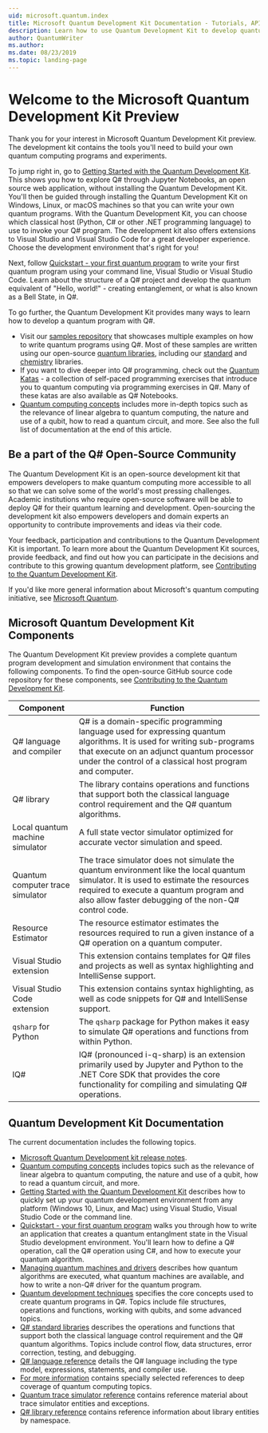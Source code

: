 ```yaml
---
uid: microsoft.quantum.index
title: Microsoft Quantum Development Kit Documentation - Tutorials, API Reference
description: Learn how to use Quantum Development Kit to develop quantum computing programs and experiments. Tutorials, API, reference, and code samples for Q#, C#, and Jupyter Notebooks.
author: QuantumWriter
ms.author:  
ms.date: 08/23/2019
ms.topic: landing-page
---
```


# Welcome to the Microsoft Quantum Development Kit Preview

Thank you for your interest in Microsoft Quantum Development Kit preview. The development kit contains the tools you'll need to build your own quantum computing programs and experiments. 

To jump right in, go to [Getting Started with the Quantum Development Kit](xref:microsoft.quantum.install).  This shows you how to explore Q# through Jupyter Notebooks, an open source web application, without installing the Quantum Development Kit.  You'll then be guided through installing the Quantum Development Kit on Windows, Linux, or macOS machines so that you can write your own quantum programs.  With the Quantum Development Kit, you can choose which classical host (Python, C# or other .NET programming language) to use to invoke your Q# program. The development kit also offers extensions to Visual Studio and Visual Studio Code for a great developer experience.  Choose the development environment that's right for you!

Next, follow [Quickstart - your first quantum program](xref:microsoft.quantum.write-program) to write your first quantum program using your command line, Visual Studio or Visual Studio Code.  Learn about the structure of a Q# project and develop the quantum equivalent of "Hello, world!" - creating entanglement, or what is also known as a Bell State, in Q#.

To go further, the Quantum Development Kit provides many ways to learn how to develop a quantum program with Q#.  
* Visit our [samples repository](https://github.com/Microsoft/Quantum) that showcases multiple examples on how to write quantum programs using Q#. Most of these samples are written using our open-source [quantum libraries](https://github.com/Microsoft/QuantumLibraries), including our [standard](xref:microsoft.quantum.libraries.standard.intro) and [chemistry](xref:microsoft.quantum.chemistry.concepts.intro) libraries. 
* If you want to dive deeper into Q# programming, check out the [Quantum Katas](https://github.com/Microsoft/QuantumKatas) - a collection of self-paced programming exercises that introduce you to quantum computing via programming exercises in Q#.  Many of these katas are also available as Q# Notebooks.  
* [Quantum computing concepts](xref:microsoft.quantum.concepts.intro) includes more in-depth topics such as the relevance of linear algebra to quantum computing, the nature and use of a qubit, how to read a quantum circuit, and more.  See also the full list of documentation at the end of this article.

## Be a part of the Q# Open-Source Community

The Quantum Development Kit is an open-source development kit that empowers developers to make quantum computing more accessible to all so that we can solve some of the world's most pressing challenges.  Academic institutions who require open-source software will be able to deploy Q# for their quantum learning and development. Open-sourcing the development kit also empowers developers and domain experts an opportunity to contribute improvements and ideas via their code.

Your feedback, participation and contributions to the Quantum Development Kit is important.  To learn more about the Quantum Development Kit sources, provide feedback, and find out how you can participate in the decisions and contribute to this growing quantum development platform, see [Contributing to the Quantum Development Kit](xref:microsoft.quantum.contributing).

If you'd like more general information about Microsoft's quantum computing initiative, see [Microsoft Quantum](https://www.microsoft.com/en-us/quantum/).

## Microsoft Quantum Development Kit Components

The Quantum Development Kit preview provides a complete quantum program development and simulation environment that contains the following components.  To find the open-source GitHub source code repository for these components, see [Contributing to the Quantum Development Kit](xref:microsoft.quantum.contributing).

| Component | Function |
| --------- | -------- |
| Q# language and compiler | Q# is a domain-specific programming language used for expressing quantum algorithms. It is used for writing sub-programs that execute on an adjunct quantum processor under the control of a classical host program and computer. |
| Q# library | The library contains operations and functions that support both the classical language control requirement and the Q# quantum algorithms. |
| Local quantum machine simulator | A full state vector simulator optimized for accurate vector simulation and speed. |
| Quantum computer trace simulator | The trace simulator does not simulate the quantum environment like the local quantum simulator. It is used to estimate the resources required to execute a quantum program and also allow faster debugging of the non-Q# control code. |
| Resource Estimator | The resource estimator estimates the resources required to run a given instance of a Q# operation on a quantum computer. |
| Visual Studio extension | This extension contains templates for Q# files and projects as well as syntax highlighting and IntelliSense support. |
| Visual Studio Code extension | This extension contains syntax highlighting, as well as code snippets for Q# and IntelliSense support. |
| `qsharp` for Python | The `qsharp` package for Python makes it easy to simulate Q# operations and functions from within Python. |
|  IQ# | IQ# (pronounced i-q-sharp) is an extension primarily used by Jupyter and Python to the .NET Core SDK that provides the core functionality for compiling and simulating Q# operations. |

## Quantum Development Kit Documentation

The current documentation includes the following topics.

* [Microsoft Quantum Development kit release notes](xref:microsoft.quantum.relnotes).
* [Quantum computing concepts](xref:microsoft.quantum.concepts.intro) includes topics such as the relevance of linear algebra to quantum computing, the nature and use of a qubit, how to read a quantum circuit, and more.
* [Getting Started with the Quantum Development Kit](xref:microsoft.quantum.install) describes how to quickly set up your quantum development environment from any platform (Windows 10, Linux, and Mac) using Visual Studio, Visual Studio Code or the command line.  
* [Quickstart - your first quantum program](xref:microsoft.quantum.write-program) walks you through how to write an application that creates a quantum entanglment state in the Visual Studio development environment. You'll learn how to define a Q# operation, call the Q# operation using C#, and how to execute your quantum algorithm.
* [Managing quantum machines and drivers](xref:microsoft.quantum.machines) describes how quantum algorithms are executed, what quantum machines are available, and how to write a non-Q# driver for the quantum program.
* [Quantum development techniques](xref:microsoft.quantum.techniques.intro) specifies the core concepts used to create quantum programs in Q#. Topics include file structures, operations and functions, working with qubits, and some advanced topics.
* [Q# standard libraries](xref:microsoft.quantum.libraries.standard.intro) describes the operations and functions that support both the classical language control requirement and the Q# quantum algorithms. Topics include control flow, data structures, error correction, testing, and debugging. 
* [Q# language reference](xref:microsoft.quantum.language.intro) details the Q# language including the type model, expressions, statements, and compiler use.
* [For more information](xref:microsoft.quantum.more-information) contains specially selected references to deep coverage of quantum computing topics.
* [Quantum trace simulator reference](xref:Microsoft.Quantum.Simulation.Simulators.QCTraceSimulators) contains reference material about trace simulator entities and exceptions.
* [Q# library reference](xref:microsoft.quantum.standardlibsintro) contains reference information about library entities by namespace.
